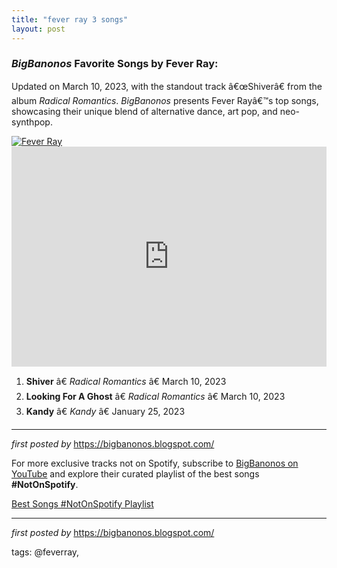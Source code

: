 ```yaml
---
title: "fever ray 3 songs"
layout: post
---
```

<h3><em>BigBanonos</em> Favorite Songs by Fever Ray:</h3> <p>Updated on March 10, 2023, with the standout track â€œShiverâ€ from the album <em>Radical Romantics</em>. <em>BigBanonos</em> presents Fever Rayâ€™s top songs, showcasing their unique blend of alternative dance, art pop, and neo-synthpop.</p> <!--Image-->
<div class="separator"> <a href="https://media.pitchfork.com/photos/63f63f4e5a066cc13e0f6bfd/3:2/w_1500,h_1000,c_limit/Fever%20Ray_MG_3135_Header.jpg" > <img alt="Fever Ray" src="https://media.pitchfork.com/photos/63f63f4e5a066cc13e0f6bfd/3:2/w_1500,h_1000,c_limit/Fever%20Ray_MG_3135_Header.jpg" /> </a>
</div> <!--Spotify Playlist Embed-->
<iframe allow="autoplay; clipboard-write; encrypted-media; fullscreen; picture-in-picture" allowfullscreen="" frameborder="0" height="352" loading="lazy" src="https://open.spotify.com/embed/playlist/0lsIcLnwJRwJ5L7STJWEQp?utm_source=generator" width="100%"></iframe> <!--Song Listings-->
<ol> <li><strong>Shiver</strong> â€ <em>Radical Romantics</em> â€ March 10, 2023</li> <li><strong>Looking For A Ghost</strong> â€ <em>Radical Romantics</em> â€ March 10, 2023</li> <li><strong>Kandy</strong> â€ <em>Kandy</em> â€ January 25, 2023</li></ol> <hr /> <p><em>first posted by</em> <a href="https://bigbanonos.blogspot.com/" rel="noopener" target="_new">https://bigbanonos.blogspot.com/</a></p>


<!--Subscribe and Playlist Links-->
<div>
    <p>For more exclusive tracks not on Spotify, subscribe to <a href="https://www.youtube.com/@BigBanonos" target="_blank">BigBanonos on YouTube</a> and explore their curated playlist of the best songs <strong>#NotOnSpotify</strong>.</p>
    <p><a href="https://www.youtube.com/playlist?list=PLtuNtuTatqI0kFahUCbtbfenC_ET5O_tr" target="_blank">Best Songs #NotOnSpotify Playlist<br /></a></p></div>

<hr />

<p><em>first posted by</em> <a href="https://bigbanonos.blogspot.com/" rel="noopener" target="_new">https://bigbanonos.blogspot.com/</a></p>

<p>tags: @feverray,</p>
